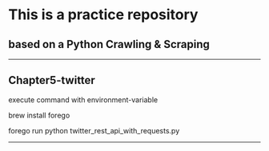 # This is a practice repository  

## based on a Python Crawling & Scraping

---

## Chapter5-twitter

execute command with environment-variable

brew install forego

forego run python twitter_rest_api_with_requests.py

---

